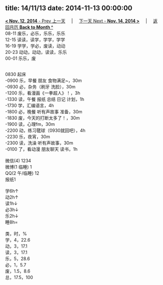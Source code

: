 title: 14/11/13
date: 2014-11-13 00:00:00
---
[**< Nov. 12, 2014** - Prev 上一天](/lifelogs/2014/11/d12.html) &nbsp; &nbsp; | &nbsp; &nbsp; [下一天 Next - **Nov. 14, 2014 >**](/lifelogs/2014/11/d14.html) &nbsp; &nbsp; |  &nbsp; &nbsp; [返回月历 **Back to Month ^**](/lifelogs/2014/11/index.html)
<br/>08-11 废乐，必乐，乐乐，乐乐<br clear="none"/>12-15 读读，读学，学学，学学<br clear="none"/>16-19 学学，学必，废读，动动<br clear="none"/>20-23 动动，动动，读读，乐乐<br clear="none"/>00-01 乐乐，废<div><br clear="none"/></div>0830 起床<br clear="none"/>-0900 乐，早餐 朋友 食物满足~，30m<br clear="none"/>-0930 必，杂务（刷牙 洗脸），30m<br clear="none"/>-1200 乐，看漫画《一拳超人》！，3h<br clear="none"/>-1330 读，午餐 报纸 总结 日记 计划，1h<br clear="none"/>-1730 学，汇编语言，4h<br clear="none"/>-1800 必，晚餐 听有声故事 准备，30m<br clear="none"/>-1830 废，今天的打断太多了！，30m<br clear="none"/>-1900 读，心理fm，30m<br clear="none"/>-2200 动，练习毽球（0930就回吧），4h<br clear="none"/>-2230 乐，夜宵，30m<br clear="none"/>-2300 读，洗澡 听有声故事，30m<br clear="none"/>-0100 了，看动漫 朋友聊天 读书，1h<div><br clear="none"/></div>微信(4) 1234<br clear="none"/>微博(1 临睡) 1<br clear="none"/>QQ(2 午/临睡) 12<br clear="none"/>报纸1<div><br clear="none"/></div>学6h↑<br clear="none"/>动2h↑<br clear="none"/>读1h↓<br clear="none"/>必3h↓<br clear="none"/>乐2h↓<br clear="none"/>睡8h=<div><br clear="none"/></div>类，时，%<br clear="none"/>学，4，22.6<br clear="none"/>动，3，17.1<br clear="none"/>读，3，17.1<br clear="none"/>乐，5，28.6<br clear="none"/>必，1，5.7<br clear="none"/>废，1.5，8.6<br clear="none"/>总，17.5，100</div>